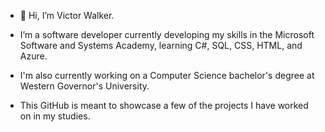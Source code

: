 - 👋 Hi, I’m Victor Walker.

- I’m a software developer currently developing my skills in the Microsoft Software and Systems Academy, learning C#, SQL, CSS, HTML, and Azure.
- I'm also currently working on a Computer Science bachelor's degree at Western Governor's University.
- This GitHub is meant to showcase a few of the projects I have worked on in my studies.

<!---
VictorJWalker/VictorJWalker is a ✨ special ✨ repository because its `README.md` (this file) appears on your GitHub profile.
You can click the Preview link to take a look at your changes.
--->
